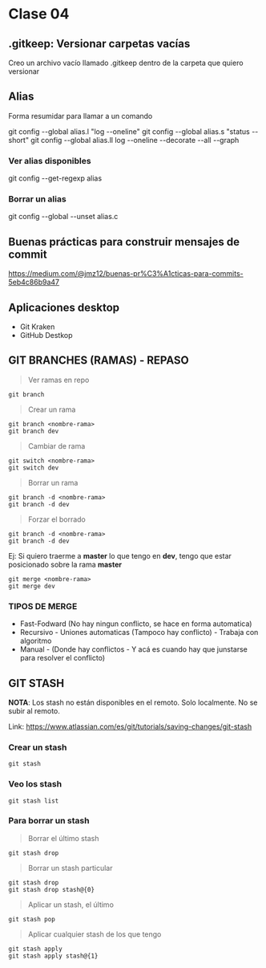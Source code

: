 # Clase 04

## .gitkeep: Versionar carpetas vacías
Creo un archivo vacío llamado .gitkeep dentro  de la carpeta que quiero versionar

## Alias 
Forma resumidar para llamar a un comando

git config --global alias.l "log --oneline"
git config --global alias.s "status --short"
git config --global alias.ll log --oneline --decorate --all --graph

### Ver alias disponibles

git config --get-regexp alias

### Borrar un alias

git config --global --unset alias.c

## Buenas prácticas para construir mensajes de commit

https://medium.com/@jmz12/buenas-pr%C3%A1cticas-para-commits-5eb4c86b9a47

## Aplicaciones desktop

* Git Kraken
* GitHub Destkop

## GIT BRANCHES (RAMAS) - REPASO

> Ver ramas en repo

    git branch 

> Crear un rama 

    git branch <nombre-rama>
    git branch dev

> Cambiar de rama

    git switch <nombre-rama>
    git switch dev

> Borrar un rama

    git branch -d <nombre-rama>
    git branch -d dev

> Forzar el borrado

    git branch -d <nombre-rama>
    git branch -d dev

Ej: Si quiero traerme a **master** lo que tengo en **dev**, tengo que estar posicionado sobre la rama **master**

    git merge <nombre-rama>
    git merge dev

### TIPOS DE MERGE 

* Fast-Fodward (No hay ningun conflicto, se hace en forma automatica)
* Recursivo - Uniones automaticas (Tampoco hay conflicto) - Trabaja con algoritmo
* Manual - (Donde hay conflictos - Y acá es cuando hay que junstarse para resolver el conflicto)

## GIT STASH
**NOTA**: Los stash no están disponibles en el remoto. Solo localmente. No se subir al remoto.

Link: https://www.atlassian.com/es/git/tutorials/saving-changes/git-stash

### Crear un stash

    git stash

### Veo los stash

    git stash list

### Para borrar un stash

> Borrar el último stash

    git stash drop

> Borrar un stash particular

    git stash drop 
    git stash drop stash@{0}

> Aplicar un stash, el último

    git stash pop

> Aplicar cualquier stash de los que tengo

    git stash apply 
    git stash apply stash@{1}


